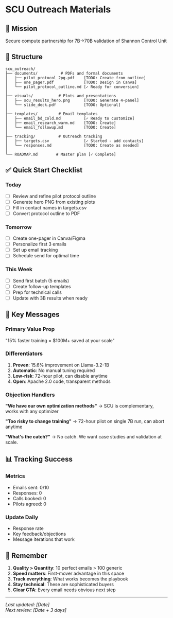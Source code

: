# SCU Outreach Materials

## 🎯 Mission
Secure compute partnership for 7B→70B validation of Shannon Control Unit

## 📁 Structure

```
scu_outreach/
├── documents/          # PDFs and formal documents
│   ├── pilot_protocol_2pg.pdf    [TODO: Create from outline]
│   ├── one_pager.pdf             [TODO: Design in Canva]
│   └── pilot_protocol_outline.md [✓ Ready for conversion]
│
├── visuals/           # Plots and presentations  
│   ├── scu_results_hero.png      [TODO: Generate 4-panel]
│   └── slide_deck.pdf            [TODO: Optional]
│
├── templates/         # Email templates
│   ├── email_bd_cold.md          [✓ Ready to customize]
│   ├── email_research_warm.md    [TODO: Create]
│   └── email_followup.md         [TODO: Create]
│
├── tracking/          # Outreach tracking
│   ├── targets.csv               [✓ Started - add contacts]
│   └── responses.md              [TODO: Create as needed]
│
└── ROADMAP.md        # Master plan [✓ Complete]
```

## ✅ Quick Start Checklist

### Today
- [ ] Review and refine pilot protocol outline
- [ ] Generate hero PNG from existing plots
- [ ] Fill in contact names in targets.csv
- [ ] Convert protocol outline to PDF

### Tomorrow  
- [ ] Create one-pager in Canva/Figma
- [ ] Personalize first 3 emails
- [ ] Set up email tracking
- [ ] Schedule send for optimal time

### This Week
- [ ] Send first batch (5 emails)
- [ ] Create follow-up templates
- [ ] Prep for technical calls
- [ ] Update with 3B results when ready

## 🔑 Key Messages

### Primary Value Prop
"15% faster training = $100M+ saved at your scale"

### Differentiators
1. **Proven**: 15.6% improvement on Llama-3.2-1B
2. **Automatic**: No manual tuning required
3. **Low-risk**: 72-hour pilot, can disable anytime
4. **Open**: Apache 2.0 code, transparent methods

### Objection Handlers

**"We have our own optimization methods"**
→ SCU is complementary, works with any optimizer

**"Too risky to change training"**
→ 72-hour pilot on single 7B run, can abort anytime

**"What's the catch?"**
→ No catch. We want case studies and validation at scale.

## 📊 Tracking Success

### Metrics
- Emails sent: 0/10
- Responses: 0
- Calls booked: 0
- Pilots agreed: 0

### Update Daily
- Response rate
- Key feedback/objections
- Message iterations that work

## 🚀 Remember

1. **Quality > Quantity**: 10 perfect emails > 100 generic
2. **Speed matters**: First-mover advantage in this space
3. **Track everything**: What works becomes the playbook
4. **Stay technical**: These are sophisticated buyers
5. **Clear CTA**: Every email needs obvious next step

---

*Last updated: [Date]*  
*Next review: [Date + 3 days]*